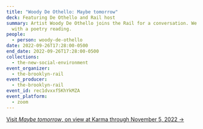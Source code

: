```yaml
---
title: "Woody De Othello: Maybe tomorrow"
deck: Featuring De Othello and Rail host
summary: Artist Woody De Othello joins the Rail for a conversation. We conclude
  with a poetry reading.
people:
  - person: woody-de-othello
date: 2022-09-26T17:28:00-0500
end_date: 2022-09-26T17:28:00-0500
collections:
  - the-new-social-environment
event_organizer:
  - the-brooklyn-rail
event_producer:
  - the-brooklyn-rail
event_id: rec1dvxxf5KhYkMZA
event_platform:
  - zoom
---
```

[Visit *Maybe tomorrow*, on view at Karma through November 5, 2022 →](https://karmakarma.org/exhibitions/woody-de-othello-2022/)